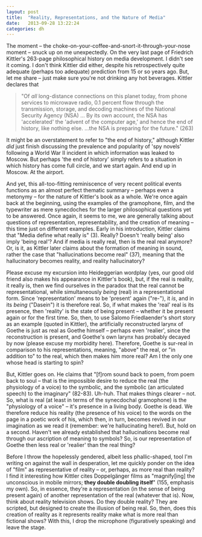 ```yaml
---
layout: post
title:  "Reality, Representations, and the Nature of Media"
date:   2013-09-28 13:22:24
categories: dh
---
```


The moment – the choke-on-your-coffee-and-snort-it-through-your-nose moment – snuck up on me unexpectedly. On the very last page of Friedrich Kittler's 263-page philosophical history on media development. I didn't see it coming. I don't think Kittler did either, despite his retrospectively quite adequate (perhaps too adequate) prediction from 15 or so years ago. But, let me share – just make sure you're not drinking any hot beverages. Kittler declares that

>"Of _all_ long-distance connections on this planet today, from phone services to microwave radio, 0.1 percent flow through the transmission, storage, and decoding machines of the National Security Agency (NSA) … By its own account, the NSA has 'accelerated' the 'advent of the computer age,' and hence the end of history, like nothing else. …the NSA is preparing for the future." (263)

It might be an overstatement to refer to "the end of history," although Kittler _did_ just finish discussing the prevalence and popularity of 'spy novels' following a World War II incident in which information was leaked to Moscow. But perhaps 'the end of history' simply refers to a situation in which history has come full circle, and we start again. And end up in Moscow. At the airport.

<!--break-->

And yet, this all-too-fitting reminiscence of very recent political events functions as an almost perfect thematic summary – perhaps even a metonymy – for the nature of Kittler's book as a whole. We're once again back at the beginning, using the examples of the gramophone, film, and the typewriter as mere synecdoches  for the larger philosophical questions yet to be answered. Once again, it seems to me, we are generally talking about questions of representation, representability, and the creation of meaning – this time just on different examples. Early in his introduction, Kittler claims that "Media define what really is" (3). Really? Doesn't 'really being' also imply 'being real'? And if media is really real, then is the real real anymore? Or, is it, as Kittler later claims about the formation of meaning in sound, rather the case that "hallucinations become real" (37), meaning that the hallucinatory becomes reality, and reality hallucinatory?

Please excuse my excursion into Heideggerian wordplay (yes, our good old friend also makes his appearance in Kittler's book), but, if the real is reality, it really is, then we find ourselves in the paradox that the real cannot be representational, while simultaneously _being_ (real) in a representational form. Since 'representation' means to be 'present' again ("re-"), it _is_, and in its _being_ ("Dasein") it is therefore real. So, if what makes the 'real' real is its presence, then 'reality' is the state of being present – whether it be present again or for the first time. So, then, to use Salomo Friedlaender's short story as an example (quoted in Kittler), the artificially reconstructed larynx of Goethe is just as real as Goethe himself – perhaps even 'realier', since the reconstruction is present, and Goethe's own larynx has probably decayed by now (please excuse my morbidity here). Therefore, Goethe is sur-real in comparison to his representations, meaning, "above" the real, or "in addition to" to the real, which then makes him more real? Am I the only one whose head is starting to spin?

But, Kittler goes on. He claims that "[f]rom sound back to poem, from poem back to soul – that is the impossible desire to reduce the real (the physiology of a voice) to the symbolic, and the symbolic (an articulated speech) to the imaginary" (82-83). Uh-huh. That makes things clearer – not. So, what is real (at least in terms of the synecdochal gramophone) is the "physiology of a voice" – it's presence in a living body. Goethe is dead. We therefore reduce his reality (the presence of his voice) to the words on the page in a poetic work of his, which then, in turn, becomes revived in our imagination as we read it (remember: we're hallucinating here!). But, hold on a second. Haven't we already established that hallucinations become real through our ascription of meaning to symbols? So, is our representation of Goethe then less real or 'realier' than the real thing?

Before I throw the hopelessly gendered, albeit less phallic-shaped, tool I'm writing on against the wall in desperation, let me quickly ponder on the idea of "film" as representative of reality – or, perhaps, as more real than reality? I find it interesting how Kittler cites Doppelg&auml;nger films as "magnify[ing] the unconscious in mobile mirrors; __they double doubling itself__" (155, emphasis my own). So, in essence, they're a representation (in the sense of being present again) of another representation of the real (whatever that is). Now, think about reality television shows. Do they double reality? They are scripted, but designed to create the illusion of being real. So, then, does this creation of reality as it represents reality make what is more real than fictional shows? With this, I drop the microphone (figuratively speaking) and leave the stage.